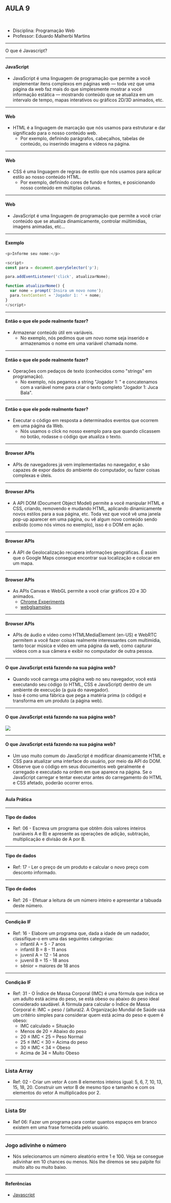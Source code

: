## AULA 9

<br />

- Disciplina: Programação Web
- Professor: Eduardo Malherbi Martins

---

O que é Javascript?

---

#### JavaScript

- JavaScript é uma linguagem de programação que permite a você implementar itens complexos em páginas web — toda vez que uma página da web faz mais do que simplesmente mostrar a você informação estática — mostrando conteúdo que se atualiza em um intervalo de tempo, mapas interativos ou gráficos 2D/3D animados, etc.

---

#### Web

- HTML é a linguagem de marcação que nós usamos para estruturar e dar significado para o nosso conteúdo web.
  - Por exemplo, definindo parágrafos, cabeçalhos, tabelas de conteúdo, ou inserindo imagens e vídeos na página.

---

#### Web

- CSS é uma linguagem de regras de estilo que nós usamos para aplicar estilo ao nosso conteúdo HTML.
  - Por exemplo, definindo cores de fundo e fontes, e posicionando nosso conteúdo em múltiplas colunas.

---

#### Web

- JavaScript é uma linguagem de programação que permite a você criar conteúdo que se atualiza dinamicamente, controlar múltimídias, imagens animadas, etc...

---

#### Exemplo

```js
<p>Informe seu nome:</p>

<script>
const para = document.querySelector('p');

para.addEventListener('click', atualizarNome);

function atualizarNome() {
  var nome = prompt('Insira um novo nome');
  para.textContent = 'Jogador 1: ' + nome;
}
</script>
```

---

#### Então o que ele pode realmente fazer?

- Armazenar conteúdo útil em variáveis.
  - No exemplo, nós pedimos que um novo nome seja inserido e armazenamos o nome em uma variável chamada nome.

---

#### Então o que ele pode realmente fazer?

- Operações com pedaços de texto (conhecidos como "strings" em programação).
  - No exemplo, nós pegamos a string "Jogador 1: " e concatenamos com a variável nome para criar o texto completo "Jogador 1: Juca Bala".

---

#### Então o que ele pode realmente fazer?

- Executar o código em resposta a determinados eventos que ocorrem em uma página da Web.
  - Nós usamos o click no nosso exemplo para que quando clicassem no botão, rodasse o código que atualiza o texto.

---

#### Browser APIs

- APIs de navegadores já vem implementadas no navegador, e são capazes de expor dados do ambiente do computador, ou fazer coisas complexas e úteis.

---

#### Browser APIs

- A API DOM (Document Object Model) permite a você manipular HTML e CSS, criando, removendo e mudando HTML, aplicando dinamicamente novos estilos para a sua página, etc. Toda vez que você vê uma janela pop-up aparecer em uma página, ou vê algum novo conteúdo sendo exibido (como nós vimos no exemplo), isso é o DOM em ação.

---

#### Browser APIs

- A API de Geolocalização recupera informações geográficas. É assim que o Google Maps consegue encontrar sua localização e colocar em um mapa.

---

#### Browser APIs

- As APIs Canvas e WebGL permite a você criar gráficos 2D e 3D animados.
  - [Chrome Experiments](https://experiments.withgoogle.com/search?q=WebGL)
  - [webglsamples](https://webglsamples.org/).

---

#### Browser APIs

- APIs de áudio e vídeo como HTMLMediaElement (en-US) e WebRTC permitem a você fazer coisas realmente interessantes com multimídia, tanto tocar música e vídeo em uma página da web, como capturar vídeos com a sua câmera e exibir no computador de outra pessoa.

---

#### O que JavaScript está fazendo na sua página web?

- Quando você carrega uma página web no seu navegador, você está executando seu código (o HTML, CSS e JavaScript) dentro de um ambiente de execução (a guia do navegador).
- Isso é como uma fábrica que pega a matéria prima (o código) e transforma em um produto (a página web).

---

#### O que JavaScript está fazendo na sua página web?

<img src="./img/js1.png" />

---

#### O que JavaScript está fazendo na sua página web?

- Um uso muito comum do JavaScript é modificar dinamicamente HTML e CSS para atualizar uma interface do usuário, por meio da API do DOM.
- Observe que o código em seus documentos web geralmente é carregado e executado na ordem em que aparece na página. Se o JavaScript carregar e tentar executar antes do carregamento do HTML e CSS afetado, poderão ocorrer erros.

---

#### Aula Prática

---

#### Tipo de dados

- Ref: 06 - Escreva um programa que obtêm dois valores inteiros (variáveis A e B) e apresente as operações de adição, subtração, multiplicação e divisão de A por B.

---

#### Tipo de dados

- Ref: 17 - Ler o preço de um produto e calcular o novo preço com desconto informado.

---

#### Tipo de dados

- Ref: 26 - Efetuar a leitura de um número inteiro e apresentar a tabuada deste número.

---

#### Condição IF

- Ref: 16 - Elabore um programa que, dada a idade de um nadador, classifique-o em uma das seguintes categorias:
  - infantil A = 5 - 7 anos
  - infantil B = 8 - 11 anos
  - juvenil A = 12 - 14 anos
  - juvenil B = 15 - 18 anos
  - sênior = maiores de 18 anos

---

#### Condição IF

- Ref: 31 - O Índice de Massa Corporal (IMC) é uma fórmula que indica se um adulto está acima do peso, se está obeso ou abaixo do peso ideal considerado saudável. A fórmula para calcular o Índice de Massa Corporal é: IMC = peso / (altura)2. A Organização Mundial de Saúde usa um critério simples para considerar quem está acima do peso e quem é obeso:
  - IMC calculado = Situação
  - Menos de 20 = Abaixo do peso
  - 20 ≤ IMC < 25 = Peso Normal
  - 25 ≤ IMC < 30 = Acima do peso
  - 30 ≤ IMC < 34 = Obeso
  - Acima de 34 = Muito Obeso

---

### Lista Array

- Ref: 02 - Criar um vetor A com 8 elementos inteiros igual: 5, 6, 7, 10, 13, 15, 18, 20. Construir um vetor B de mesmo tipo e tamanho e com os elementos do vetor A multiplicados por 2.

---

### Lista Str

- Ref 06: Fazer um programa para contar quantos espaços em branco existem em uma frase fornecida pelo usuário.

---

### Jogo adivinhe o número

- Nós selecionamos um número aleatório entre 1 e 100. Veja se consegue adivinhar em 10 chances ou menos. Nós lhe diremos se seu palpite foi muito alto ou muito baixo.

---

#### Referências

- [Javascript](https://developer.mozilla.org/en-US/docs/Learn/JavaScript/First_steps/What_is_JavaScript)

